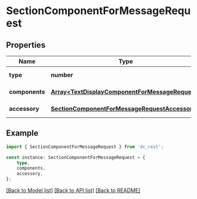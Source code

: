 # SectionComponentForMessageRequest


## Properties

Name | Type | Description | Notes
------------ | ------------- | ------------- | -------------
**type** | **number** |  | [default to undefined]
**components** | [**Array&lt;TextDisplayComponentForMessageRequest&gt;**](TextDisplayComponentForMessageRequest.md) |  | [default to undefined]
**accessory** | [**SectionComponentForMessageRequestAccessory**](SectionComponentForMessageRequestAccessory.md) |  | [default to undefined]

## Example

```typescript
import { SectionComponentForMessageRequest } from 'dc_rest';

const instance: SectionComponentForMessageRequest = {
    type,
    components,
    accessory,
};
```

[[Back to Model list]](../README.md#documentation-for-models) [[Back to API list]](../README.md#documentation-for-api-endpoints) [[Back to README]](../README.md)

